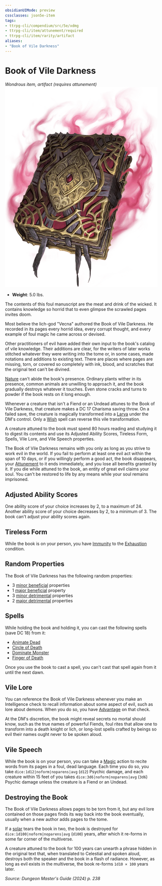 ```yaml
---
obsidianUIMode: preview
cssclasses: json5e-item
tags:
- ttrpg-cli/compendium/src/5e/xdmg
- ttrpg-cli/item/attunement/required
- ttrpg-cli/item/rarity/artifact
aliases: 
- "Book of Vile Darkness"
---
```

# Book of Vile Darkness
*Wondrous item, artifact (requires attunement)*  
![](Інструменти%20ДМ/CLI/items/img/book-of-vile-darkness.webp#right)

- **Weight**: 5.0 lbs.

The contents of this foul manuscript are the meat and drink of the wicked. It contains knowledge so horrid that to even glimpse the scrawled pages invites doom.

Most believe the lich-god "Vecna" authored the Book of Vile Darkness. He recorded in its pages every horrid idea, every corrupt thought, and every example of foul magic he came across or devised.

Other practitioners of evil have added their own input to the book's catalog of vile knowledge. Their additions are clear, for the writers of later works stitched whatever they were writing into the tome or, in some cases, made notations and additions to existing text. There are places where pages are missing, torn, or covered so completely with ink, blood, and scratches that the original text can't be divined.

[Nature](Інструменти%20ДМ/CLI/rules/skills.md#Nature) can't abide the book's presence. Ordinary plants wither in its presence, common animals are unwilling to approach it, and the book gradually destroys whatever it touches. Even stone cracks and turns to powder if the book rests on it long enough.

Whenever a creature that isn't a Fiend or an Undead attunes to the Book of Vile Darkness, that creature makes a DC 17 Charisma saving throw. On a failed save, the creature is magically transformed into a [Larva](Інструменти%20ДМ/CLI/bestiary/fiend/larva-xmm.md) under the DM's control. Only a [Wish](Інструменти%20ДМ/CLI/spells/wish-xphb.md) spell can reverse this vile transformation.

A creature attuned to the book must spend 80 hours reading and studying it to digest its contents and use its Adjusted Ability Scores, Tireless Form, Spells, Vile Lore, and Vile Speech properties.

The Book of Vile Darkness remains with you only as long as you strive to work evil in the world. If you fail to perform at least one evil act within the span of 10 days, or if you willingly perform a good act, the book disappears, your [Attunement](Інструменти%20ДМ/CLI/rules/variant-rules/attunement-xphb.md) to it ends immediately, and you lose all benefits granted by it. If you die while attuned to the book, an entity of great evil claims your soul. You can't be restored to life by any means while your soul remains imprisoned.

## Adjusted Ability Scores

One ability score of your choice increases by 2, to a maximum of 24. Another ability score of your choice decreases by 2, to a minimum of 3. The book can't adjust your ability scores again.

## Tireless Form

While the book is on your person, you have [Immunity](Інструменти%20ДМ/CLI/rules/variant-rules/immunity-xphb.md) to the [Exhaustion](Інструменти%20ДМ/CLI/rules/conditions.md#Exhaustion) condition.

## Random Properties

The Book of Vile Darkness has the following random properties:

- 3 [minor beneficial](Інструменти%20ДМ/CLI/tables/artifact-properties-minor-beneficial-properties-xdmg.md) properties  
- 1 [major beneficial](Інструменти%20ДМ/CLI/tables/artifact-properties-major-beneficial-properties-xdmg.md) property  
- 3 [minor detrimental](Інструменти%20ДМ/CLI/tables/artifact-properties-minor-detrimental-properties-xdmg.md) properties  
- 2 [major detrimental](Інструменти%20ДМ/CLI/tables/artifact-properties-major-detrimental-properties-xdmg.md) properties  

## Spells

While holding the book and holding it, you can cast the following spells (save DC 18) from it:

- [Animate Dead](Інструменти%20ДМ/CLI/spells/animate-dead-xphb.md)  
- [Circle of Death](Інструменти%20ДМ/CLI/spells/circle-of-death-xphb.md)  
- [Dominate Monster](Інструменти%20ДМ/CLI/spells/dominate-monster-xphb.md)  
- [Finger of Death](Інструменти%20ДМ/CLI/spells/finger-of-death-xphb.md)  

Once you use the book to cast a spell, you can't cast that spell again from it until the next dawn.

## Vile Lore

You can reference the Book of Vile Darkness whenever you make an Intelligence check to recall information about some aspect of evil, such as lore about demons. When you do so, you have [Advantage](Інструменти%20ДМ/CLI/rules/variant-rules/advantage-xphb.md) on that check.

At the DM's discretion, the book might reveal secrets no mortal should know, such as the true names of powerful Fiends, foul rites that allow one to transform into a death knight or lich, or long-lost spells crafted by beings so evil their names ought never to be spoken aloud.

## Vile Speech

While the book is on your person, you can take a [Magic](Інструменти%20ДМ/CLI/rules/actions.md#Magic) action to recite words from its pages in a foul, dead language. Each time you do so, you take `dice:1d12|noform|noparens|avg` (`d12`) Psychic damage, and each creature within 15 feet of you takes `dice:3d6|noform|noparens|avg` (`3d6`) Psychic damage unless the creature is a Fiend or an Undead.

## Destroying the Book

The Book of Vile Darkness allows pages to be torn from it, but any evil lore contained on those pages finds its way back into the book eventually, usually when a new author adds pages to the tome.

If a [solar](Інструменти%20ДМ/CLI/bestiary/celestial/solar-xmm.md) tears the book in two, the book is destroyed for `dice:1d100|noform|noparens|avg` (`d100`) years, after which it re-forms in some far corner of the multiverse.

A creature attuned to the book for 100 years can unearth a phrase hidden in the original text that, when translated to Celestial and spoken aloud, destroys both the speaker and the book in a flash of radiance. However, as long as evil exists in the multiverse, the book re-forms `1d10 × 100` years later.

*Source: Dungeon Master's Guide (2024) p. 238*
